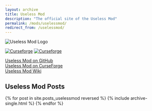 ```yaml
---
layout: archive
title: Useless Mod
description: "The official site of the Useless Mod"
permalink: /mods/uselessmod/
redirect_from: /uselessmod/
---
```


![Useless Mod Logo](https://i.imgur.com/zHYmcK8.png)

[![Curseforge](https://cf.way2muchnoise.eu/full_322455_downloads.svg)](https://www.curseforge.com/minecraft/mc-mods/themcbros-useless-mod) [![Curseforge](https://cf.way2muchnoise.eu/versions/For%20MC_322455_all.svg)](https://www.curseforge.com/minecraft/mc-mods/themcbros-useless-mod)

[Useless Mod on GitHub](https://github.com/TheMCBrothers/UselessMod)  
[Useless Mod on CurseForge](https://www.curseforge.com/minecraft/mc-mods/themcbros-useless-mod)  
[Useless Mod Wiki](https://useless-mod.fandom.com)

## Useless Mod Posts
{% for post in site.posts_uselessmod reversed %}
  {% include archive-single.html %}
{% endfor %}